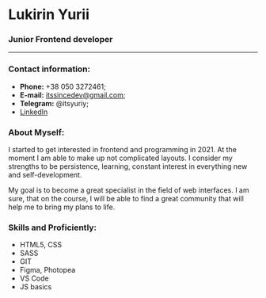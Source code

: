 # Lukirin Yurii

### Junior Frontend developer
********************

### Contact information:
* **Phone:** +38 050 3272461;
* **E-mail:** itssincedev@gmail.com;
* **Telegram:** @itsyuriy;
* [LinkedIn](https://www.linkedin.com/feed/)


### About Myself:
I started to get interested in frontend and programming in 2021. At the moment I am able to make up not complicated layouts.
I consider my strengths to be persistence, learning, constant interest in everything new and self-development.

My goal is to become a great specialist in the field of web interfaces. 
I am sure, that on the course, I will be able to find a great community that will help me to bring my plans to life.

### Skills and Proficiently:
 * HTML5, CSS
 * SASS
 * GIT
 * Figma, Photopea
 * VS Code
 * JS basics